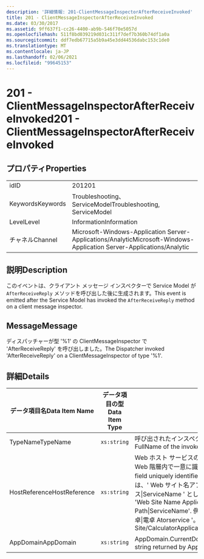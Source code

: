 ```yaml
---
description: '詳細情報: 201-ClientMessageInspectorAfterReceiveInvoked'
title: 201 - ClientMessageInspectorAfterReceiveInvoked
ms.date: 03/30/2017
ms.assetid: 9ff637f1-cc26-4400-ab9b-546f70e5057d
ms.openlocfilehash: 511f8bd039219d031c311f7def7b360b74df1a0a
ms.sourcegitcommit: ddf7edb67715a5b9a45e3dd44536dabc153c1de0
ms.translationtype: MT
ms.contentlocale: ja-JP
ms.lasthandoff: 02/06/2021
ms.locfileid: "99645153"
---
```

# <a name="201---clientmessageinspectorafterreceiveinvoked"></a><span data-ttu-id="2d723-103">201 - ClientMessageInspectorAfterReceiveInvoked</span><span class="sxs-lookup"><span data-stu-id="2d723-103">201 - ClientMessageInspectorAfterReceiveInvoked</span></span>

## <a name="properties"></a><span data-ttu-id="2d723-104">プロパティ</span><span class="sxs-lookup"><span data-stu-id="2d723-104">Properties</span></span>  
  
|||  
|-|-|  
|<span data-ttu-id="2d723-105">id</span><span class="sxs-lookup"><span data-stu-id="2d723-105">ID</span></span>|<span data-ttu-id="2d723-106">201</span><span class="sxs-lookup"><span data-stu-id="2d723-106">201</span></span>|  
|<span data-ttu-id="2d723-107">Keywords</span><span class="sxs-lookup"><span data-stu-id="2d723-107">Keywords</span></span>|<span data-ttu-id="2d723-108">Troubleshooting、ServiceModel</span><span class="sxs-lookup"><span data-stu-id="2d723-108">Troubleshooting, ServiceModel</span></span>|  
|<span data-ttu-id="2d723-109">Level</span><span class="sxs-lookup"><span data-stu-id="2d723-109">Level</span></span>|<span data-ttu-id="2d723-110">Information</span><span class="sxs-lookup"><span data-stu-id="2d723-110">Information</span></span>|  
|<span data-ttu-id="2d723-111">チャネル</span><span class="sxs-lookup"><span data-stu-id="2d723-111">Channel</span></span>|<span data-ttu-id="2d723-112">Microsoft-Windows-Application Server-Applications/Analytic</span><span class="sxs-lookup"><span data-stu-id="2d723-112">Microsoft-Windows-Application Server-Applications/Analytic</span></span>|  
  
## <a name="description"></a><span data-ttu-id="2d723-113">説明</span><span class="sxs-lookup"><span data-stu-id="2d723-113">Description</span></span>  

 <span data-ttu-id="2d723-114">このイベントは、クライアント メッセージ インスペクターで Service Model が `AfterReceiveReply` メソッドを呼び出した後に生成されます。</span><span class="sxs-lookup"><span data-stu-id="2d723-114">This event is emitted after the Service Model has invoked the `AfterReceiveReply` method on a client message inspector.</span></span>  
  
## <a name="message"></a><span data-ttu-id="2d723-115">Message</span><span class="sxs-lookup"><span data-stu-id="2d723-115">Message</span></span>  

 <span data-ttu-id="2d723-116">ディスパッチャーが型 '%1' の ClientMessageInspector で 'AfterReceiveReply' を呼び出しました。</span><span class="sxs-lookup"><span data-stu-id="2d723-116">The Dispatcher invoked 'AfterReceiveReply' on a ClientMessageInspector of type '%1'.</span></span>  
  
## <a name="details"></a><span data-ttu-id="2d723-117">詳細</span><span class="sxs-lookup"><span data-stu-id="2d723-117">Details</span></span>  
  
|<span data-ttu-id="2d723-118">データ項目名</span><span class="sxs-lookup"><span data-stu-id="2d723-118">Data Item Name</span></span>|<span data-ttu-id="2d723-119">データ項目の型</span><span class="sxs-lookup"><span data-stu-id="2d723-119">Data Item Type</span></span>|<span data-ttu-id="2d723-120">説明</span><span class="sxs-lookup"><span data-stu-id="2d723-120">Description</span></span>|  
|--------------------|--------------------|-----------------|  
|<span data-ttu-id="2d723-121">TypeName</span><span class="sxs-lookup"><span data-stu-id="2d723-121">TypeName</span></span>|`xs:string`|<span data-ttu-id="2d723-122">呼び出されたインスペクターの型の CLR FullName。</span><span class="sxs-lookup"><span data-stu-id="2d723-122">The CLR FullName of the invoked inspector's type.</span></span>|  
|<span data-ttu-id="2d723-123">HostReference</span><span class="sxs-lookup"><span data-stu-id="2d723-123">HostReference</span></span>|`xs:string`|<span data-ttu-id="2d723-124">Web ホスト サービスの場合は、このフィールドにより、サービスが Web 階層内で一意に識別されます。</span><span class="sxs-lookup"><span data-stu-id="2d723-124">For Web-hosted services, this field uniquely identifies the service in the Web hierarchy.</span></span> <span data-ttu-id="2d723-125">この形式は、' Web サイト名アプリケーションの仮想パス&#124;サービスの仮想パス&#124;ServiceName ' として定義されています。</span><span class="sxs-lookup"><span data-stu-id="2d723-125">Its format is defined as 'Web Site Name Application Virtual Path&#124;Service Virtual Path&#124;ServiceName'.</span></span> <span data-ttu-id="2d723-126">例: ' 既定の Web サイト/計算 Atorapplication&#124;/電卓&#124;電卓 Atorservice '。</span><span class="sxs-lookup"><span data-stu-id="2d723-126">Example: 'Default Web Site/CalculatorApplication&#124;/CalculatorService.svc&#124;CalculatorService'.</span></span>|  
|<span data-ttu-id="2d723-127">AppDomain</span><span class="sxs-lookup"><span data-stu-id="2d723-127">AppDomain</span></span>|`xs:string`|<span data-ttu-id="2d723-128">AppDomain.CurrentDomain.FriendlyName で返される文字列。</span><span class="sxs-lookup"><span data-stu-id="2d723-128">The string returned by AppDomain.CurrentDomain.FriendlyName.</span></span>|
